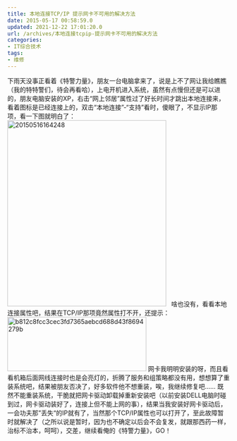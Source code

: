 ```yaml
---
title: 本地连接TCP/IP 提示网卡不可用的解决方法
date: 2015-05-17 00:58:59.0
updated: 2021-12-22 17:01:20.0
url: /archives/本地连接tcpip-提示网卡不可用的解决方法
categories: 
- IT综合技术
tags: 
- 维修
---
```


下雨天没事正看着《特警力量》，朋友一台电脑拿来了，说是上不了网让我给瞧瞧（我的特特警们，待会再看哈），上电开机进入系统，虽然有点慢但还是可以进的，朋友电脑安装的XP，右击“网上邻居”属性过了好长时间才跳出本地连接来，看着图标是已经连接上的，双击“本地连接”-“支持”看时，傻眼了，不显示IP那项，看一下图就明白了：
<a href="http://uu126.cn/wp-content/uploads/2015/05/20150516164248.jpg"><img class="aligncenter size-full wp-image-1789" src="http://uu126.cn/wp-content/uploads/2015/05/20150516164248.jpg" alt="20150516164248" width="360" height="422" /></a>
&nbsp;
啥也没有，看看本地连接属性吧，结果在TCP/IP那项竟然属性打不开，还提示：
<a href="http://uu126.cn/wp-content/uploads/2015/05/b812c8fcc3cec3fd7365aebcd688d43f8694279b.png"><img class="aligncenter size-full wp-image-1790" src="http://uu126.cn/wp-content/uploads/2015/05/b812c8fcc3cec3fd7365aebcd688d43f8694279b.png" alt="b812c8fcc3cec3fd7365aebcd688d43f8694279b" width="315" height="123" /></a>
网卡我明明安装的呀，而且看看机箱后面网线连接时也是会亮灯的，折腾了服务和组策略都没有用，想想算了重装系统吧，结果被朋友否决了，好多软件他不想重装，唉，我继续修复吧……
既然不能重装系统，干脆就把网卡驱动卸载掉重新安装吧（以前安装DELL电脑时碰到过，网卡驱动装好了，连接上但不能上网的事），结果当我安装好网卡驱动后，一会功夫那”丢失“的IP就有了，当然那个TCP/IP属性也可以打开了，至此故障暂时就解决了（之所以说是暂时，因为也不确定以后会不会复发，就跟那西药一样，治标不治本，呵呵），交差，继续看俺的《特警力量》，GO！